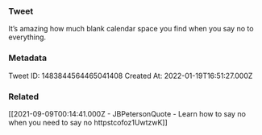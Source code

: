 ### Tweet
It’s amazing how much blank calendar space you find when you say no to everything.

### Metadata
Tweet ID: 1483844564465041408
Created At: 2022-01-19T16:51:27.000Z

### Related
[[2021-09-09T00:14:41.000Z - JBPetersonQuote - Learn how to say no when you need to say no httpstcofoz1UwtzwK]]

